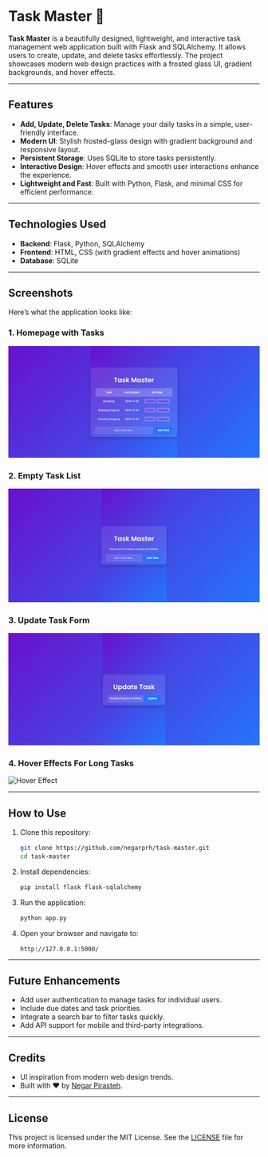 # Task Master 📝

**Task Master** is a beautifully designed, lightweight, and interactive task management web application built with Flask and SQLAlchemy. It allows users to create, update, and delete tasks effortlessly. The project showcases modern web design practices with a frosted glass UI, gradient backgrounds, and hover effects.

---

## Features
- **Add, Update, Delete Tasks**: Manage your daily tasks in a simple, user-friendly interface.
- **Modern UI**: Stylish frosted-glass design with gradient background and responsive layout.
- **Persistent Storage**: Uses SQLite to store tasks persistently.
- **Interactive Design**: Hover effects and smooth user interactions enhance the experience.
- **Lightweight and Fast**: Built with Python, Flask, and minimal CSS for efficient performance.

---

## Technologies Used
- **Backend**: Flask, Python, SQLAlchemy
- **Frontend**: HTML, CSS (with gradient effects and hover animations)
- **Database**: SQLite

---

## Screenshots
Here’s what the application looks like:

### 1. **Homepage with Tasks**
   ![Homepage](screenshots/homepage.png)

### 2. **Empty Task List**
   ![Empty Task List](screenshots/empty-task-list.png)

### 3. **Update Task Form**
   ![Update Task Form](screenshots/update.png)

### 4. **Hover Effects For Long Tasks**
   ![Hover Effect](screenshots/longtask.png)

---

## How to Use
1. Clone this repository:
   ```bash
   git clone https://github.com/negarprh/task-master.git
   cd task-master
   ```
2. Install dependencies:
   ```bash
   pip install flask flask-sqlalchemy
   ```
3. Run the application:
   ```bash
   python app.py
   ```
4. Open your browser and navigate to:
   ```
   http://127.0.0.1:5000/
   ```

---

## Future Enhancements
- Add user authentication to manage tasks for individual users.
- Include due dates and task priorities.
- Integrate a search bar to filter tasks quickly.
- Add API support for mobile and third-party integrations.

---

## Credits
- UI inspiration from modern web design trends.
- Built with ❤️ by [Negar Pirasteh](https://github.com/prh).

---

## License
This project is licensed under the MIT License. See the [LICENSE](LICENSE) file for more information.
